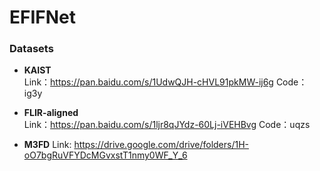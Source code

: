 # EFIFNet

### Datasets
 - **KAIST**  
Link：https://pan.baidu.com/s/1UdwQJH-cHVL91pkMW-ij6g 
Code：ig3y

 - **FLIR-aligned**  
Link：https://pan.baidu.com/s/1ljr8qJYdz-60Lj-iVEHBvg 
Code：uqzs

 - **M3FD** 
Link: https://drive.google.com/drive/folders/1H-oO7bgRuVFYDcMGvxstT1nmy0WF_Y_6
